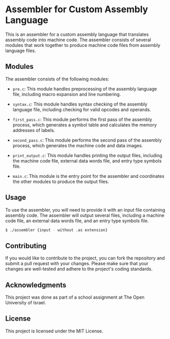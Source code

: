 # Assembler for Custom Assembly Language

This is an assembler for a custom assembly language that translates assembly code into machine code. The assembler consists of several modules that work together to produce machine code files from assembly language files.

## Modules

The assembler consists of the following modules:

- `pre.c`: This module handles preprocessing of the assembly language file, including macro expansion and line numbering.

- `syntax.c`: This module handles syntax checking of the assembly language file, including checking for valid opcodes and operands.

- `first_pass.c`: This module performs the first pass of the assembly process, which generates a symbol table and calculates the memory addresses of labels.

- `second_pass.c`: This module performs the second pass of the assembly process, which generates the machine code and data images.

- `print_output.c`: This module handles printing the output files, including the machine code file, external data words file, and entry type symbols file.

- `main.c`: This module is the entry point for the assembler and coordinates the other modules to produce the output files.

## Usage

To use the assembler, you will need to provide it with an input file containing assembly code. The assembler will output several files, including a machine code file, an external data words file, and an entry type symbols file.

```bash
$ ./assembler {input - without .as extension}
```

## Contributing

If you would like to contribute to the project, you can fork the repository and submit a pull request with your changes. Please make sure that your changes are well-tested and adhere to the project's coding standards.

## Acknowledgments

This project was done as part of a school assignment at The Open University of Israel.

## License

This project is licensed under the MIT License.



